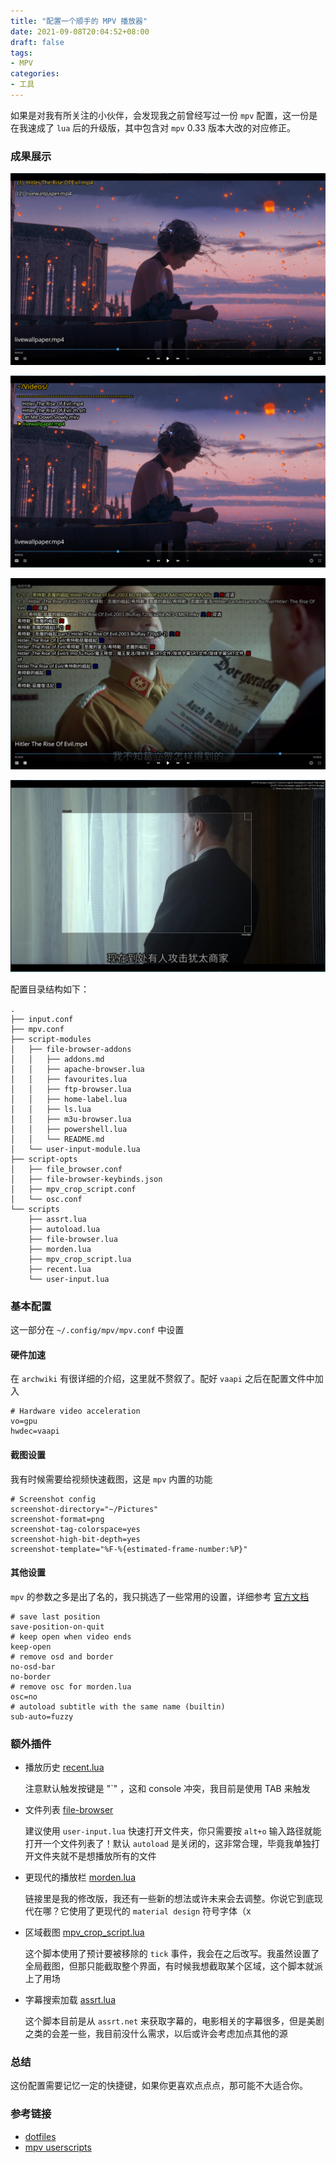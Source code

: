 ```yaml
---
title: "配置一个顺手的 MPV 播放器"
date: 2021-09-08T20:04:52+08:00
draft: false
tags:
- MPV
categories:
- 工具
---
```


如果是对我有所关注的小伙伴，会发现我之前曾经写过一份 `mpv` 配置，这一份是在我速成了 `lua` 后的升级版，其中包含对 `mpv` 0.33 版本大改的对应修正。

<!--more-->


### 成果展示

![recent](./history.png)

![file browser](./file-browser.png)

![subtitle](./subtitle.png)

![crop](./crop.png)

配置目录结构如下：

```
.
├── input.conf
├── mpv.conf
├── script-modules
│   ├── file-browser-addons
│   │   ├── addons.md
│   │   ├── apache-browser.lua
│   │   ├── favourites.lua
│   │   ├── ftp-browser.lua
│   │   ├── home-label.lua
│   │   ├── ls.lua
│   │   ├── m3u-browser.lua
│   │   ├── powershell.lua
│   │   └── README.md
│   └── user-input-module.lua
├── script-opts
│   ├── file_browser.conf
│   ├── file-browser-keybinds.json
│   ├── mpv_crop_script.conf
│   └── osc.conf
└── scripts
    ├── assrt.lua
    ├── autoload.lua
    ├── file-browser.lua
    ├── morden.lua
    ├── mpv_crop_script.lua
    ├── recent.lua
    └── user-input.lua
```

### 基本配置

这一部分在 `~/.config/mpv/mpv.conf` 中设置

#### 硬件加速

在 `archwiki` 有很详细的介绍，这里就不赘叙了。配好 `vaapi` 之后在配置文件中加入

```
# Hardware video acceleration
vo=gpu
hwdec=vaapi
```

#### 截图设置

我有时候需要给视频快速截图，这是 `mpv` 内置的功能

```
# Screenshot config
screenshot-directory="~/Pictures"
screenshot-format=png
screenshot-tag-colorspace=yes
screenshot-high-bit-depth=yes
screenshot-template="%F-%{estimated-frame-number:%P}"
```

#### 其他设置

`mpv` 的参数之多是出了名的，我只挑选了一些常用的设置，详细参考 [官方文档](https://mpv.io/manual/stable/)

```
# save last position
save-position-on-quit
# keep open when video ends
keep-open
# remove osd and border 
no-osd-bar
no-border
# remove osc for morden.lua
osc=no
# autoload subtitle with the same name (builtin)
sub-auto=fuzzy
```

### 额外插件

- 播放历史 [recent.lua](https://github.com/hacel/recent)

  注意默认触发按键是 "`" ，这和 console 冲突，我目前是使用 TAB 来触发

- 文件列表 [file-browser](https://github.com/CogentRedTester/mpv-file-browser)

  建议使用 `user-input.lua` 快速打开文件夹，你只需要按 `alt+o` 输入路径就能打开一个文件列表了！默认 `autoload` 是关闭的，这非常合理，毕竟我单独打开文件夹就不是想播放所有的文件

- 更现代的播放栏 [morden.lua](https://github.com/zjuyk/mpv-osc-morden)

  链接里是我的修改版，我还有一些新的想法或许未来会去调整。你说它到底现代在哪？它使用了更现代的 `material design` 符号字体（x

- 区域截图 [mpv_crop_script.lua](https://github.com/TheAMM/mpv_crop_script)

  这个脚本使用了预计要被移除的 `tick` 事件，我会在之后改写。我虽然设置了全局截图，但那只能截取整个界面，有时候我想截取某个区域，这个脚本就派上了用场

- 字幕搜索加载 [assrt.lua](https://github.com/AssrtOSS/mpv-assrt)

  这个脚本目前是从 `assrt.net` 来获取字幕的，电影相关的字幕很多，但是美剧之类的会差一些，我目前没什么需求，以后或许会考虑加点其他的源

### 总结

这份配置需要记忆一定的快捷键，如果你更喜欢点点点，那可能不大适合你。

### 参考链接

- [dotfiles](https://github.com/zjuyk/dotfiles)
- [mpv userscripts](https://github.com/mpv-player/mpv/wiki/User-Scripts)

